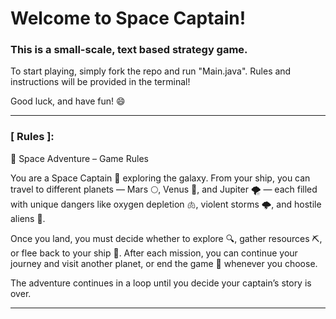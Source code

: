 <!-- @format -->


# Welcome to Space Captain!


### This is a small-scale, text based strategy game.


To start playing, simply fork the repo and run "Main.java".
Rules and instructions will be provided in the terminal!


Good luck, and have fun! 😄


---


### [ Rules ]:


🌌 Space Adventure – Game Rules

You are a Space Captain 🚀 exploring the galaxy. From your ship, you can travel to different planets — Mars 🌕, Venus 🌋, and Jupiter 🌪 — each filled with unique dangers like oxygen depletion 🫁, violent storms 🌩, and hostile aliens 👾.

Once you land, you must decide whether to explore 🔍, gather resources ⛏, or flee back to your ship 🏃. After each mission, you can continue your journey and visit another planet, or end the game 🛑 whenever you choose.

The adventure continues in a loop until you decide your captain’s story is over.


---



